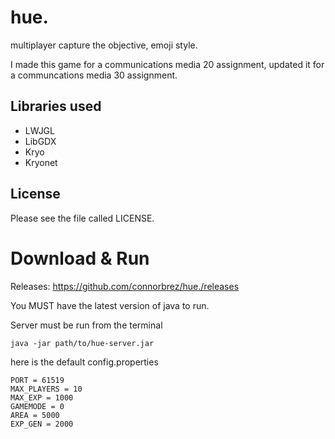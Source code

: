 hue.
===============

multiplayer capture the objective, emoji style.

I made this game for a communications media 20 assignment, updated it for a communcations media 30 assignment.

Libraries used
---------------
* LWJGL
* LibGDX
* Kryo
* Kryonet


License
-------------
Please see the file called LICENSE.

Download & Run
===============
Releases: https://github.com/connorbrez/hue./releases

You MUST have the latest version of java to run.

Server must be run from the terminal
```
java -jar path/to/hue-server.jar
```

here is the default config.properties
```
PORT = 61519
MAX_PLAYERS = 10
MAX_EXP = 1000
GAMEMODE = 0
AREA = 5000
EXP_GEN = 2000
```

